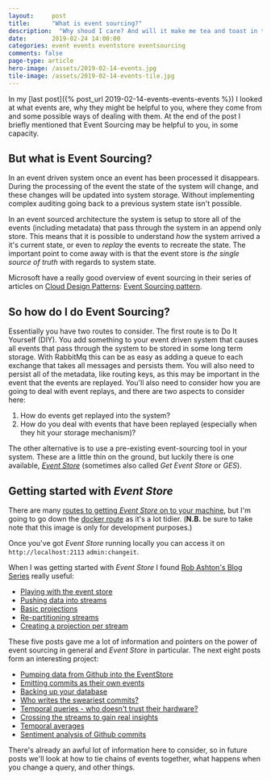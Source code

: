 ```yaml
---
layout: 	post
title:  	"What is event sourcing?"
description:  "Why shoud I care? And will it make me tea and toast in the morning?"
date:   	2019-02-24 14:00:00
categories: event events eventstore eventsourcing
comments: false
page-type: article
hero-image: /assets/2019-02-14-events.jpg
tile-image: /assets/2019-02-14-events-tile.jpg
---
```


In my [last post]({% post_url 2019-02-14-events-events-events %}) I looked at what events are, why they might be helpful to you, where they come from and some possible ways of dealing with them. At the end of the post I briefly mentioned that Event Sourcing may be helpful to you, in some capacity.

## But what is Event Sourcing?

In an event driven system once an event has been processed it disappears. During the processing of the event the state of the system will change, and these changes will be updated into system storage. Without implementing complex auditing going back to a previous system state isn't possible.

In an event sourced architecture the system is setup to store all of the events (including metadata) that pass through the system in an append only store. This means that it is possible to understand _how_ the system arrived a it's current state, or even to _replay_ the events to recreate the state. The important point to come away with is that the event store is _the single source of truth_ with regards to system state.

Microsoft have a really good overview of event sourcing in their series of articles on [Cloud Design Patterns](https://docs.microsoft.com/en-us/azure/architecture/patterns/): [Event Sourcing pattern](https://docs.microsoft.com/en-us/azure/architecture/patterns/event-sourcing).

## So how do I do Event Sourcing?

Essentially you have two routes to consider. The first route is to Do It Yourself (DIY). You add something to your event driven system that causes all events that pass through the system to be stored in some long term storage. With RabbitMq this can be as easy as adding a queue to each exchange that takes all messages and persists them. You will also need to persist all of the metadata, like routing keys, as this may be important in the event that the events are replayed. You'll also need to consider how you are going to deal with event replays, and there are two aspects to consider here:

1. How do events get replayed into the system?
2. How do you deal with events that have been replayed (especially when they hit your storage mechanism)?

The other alternative is to use a pre-existing event-sourcing tool in your system. These are a little thin on the ground, but luckily there is one available, [_Event Store_](https://eventstore.org/) (sometimes also called _Get Event Store_ or _GES_).

## Getting started with _Event Store_

There are many [routes to getting _Event Store_ on to your machine](https://eventstore.org/docs/getting-started/index.html?tabs=tabid-1%2Ctabid-dotnet-client%2Ctabid-dotnet-client-connect%2Ctabid-4), but I'm going to go down the [docker route](https://github.com/EventStore/eventstore-docker) as it's a lot tidier. (**N.B.** be sure to take note that this image is only for development purposes.)

Once you've got _Event Store_ running locally you can access it on `http://localhost:2113` `admin:changeit`.

When I was getting started with _Event Store_ I found [Rob Ashton's Blog Series](http://codeofrob.com/blog.html) really useful:

* [Playing with the event store](http://codeofrob.com/entries/playing-with-the-eventstore.html)
* [Pushing data into streams](http://codeofrob.com/entries/pushing-data-into-streams-in-the-eventstore.html)
* [Basic projections](http://codeofrob.com/entries/basic-projections-in-the-eventstore.html)
* [Re-partitioning streams](http://codeofrob.com/entries/re-partitioning-streams-in-the-event-store-for-better-projections.html)
* [Creating a projection per stream](http://codeofrob.com/entries/creating-a-projection-per-stream-in-the-eventstore.html)

These five posts gave me a lot of information and pointers on the power of event sourcing in general and _Event Store_ in particular. The next eight posts form an interesting project:

* [Pumping data from Github into the EventStore](http://codeofrob.com/entries/less-abstract,-pumping-data-from-github-into-the-eventstore.html)
* [Emitting commits as their own events](http://codeofrob.com/entries/evented-github-adventure---emitting-commits-as-their-own-events.html)
* [Backing up your database](http://codeofrob.com/entries/evented-github-adventure---database-storage-and-backing-up.html)
* [Who writes the sweariest commits?](http://codeofrob.com/entries/evented-github-adventure---who-writes-the-sweariest-commit-messages.html)
* [Temporal queries - who doesn't trust their hardware?](http://codeofrob.com/entries/evented-github-adventure---temporal-queries,-who-doesnt-trust-their-hardware.html)
* [Crossing the streams to gain real insights](http://codeofrob.com/entries/evented-github-adventure---crossing-the-streams-to-gain-real-insights.html)
* [Temporal averages](http://codeofrob.com/entries/evented-github-adventure---temporal-averages.html)
* [Sentiment analysis of Github commits](http://codeofrob.com/entries/evented-github-adventure---sentiment-analysis-of-github-commits.html)

There's already an awful lot of information here to consider, so in future posts we'll look at how to tie chains of events together, what happens when you change a query, and other things.

